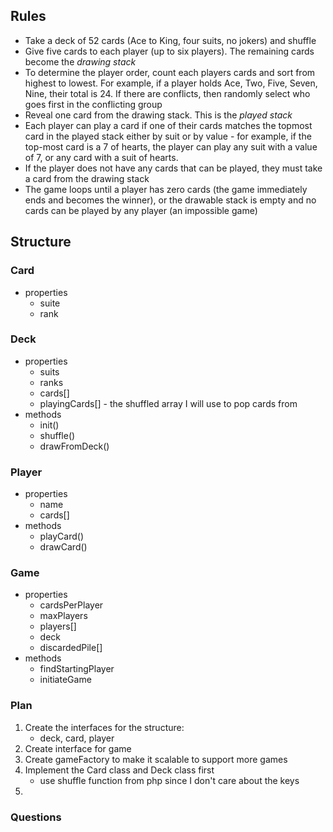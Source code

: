 ## Rules
- Take a deck of 52 cards (Ace to King, four suits, no jokers) and shuffle
- Give five cards to each player (up to six players). The remaining cards become the *drawing stack*
- To determine the player order, count each players cards and sort from highest to lowest. For example, if a player holds Ace, Two, Five, Seven, Nine, their total is 24. If there are conflicts, then randomly select who goes first in the conflicting group
- Reveal one card from the drawing stack. This is the *played stack*
- Each player can play a card if one of their cards matches the topmost card in the played stack either by suit or by value - for example, if the top-most card is a 7 of hearts, the player can play any suit with a value of 7, or any card with a suit of hearts.
- If the player does not have any cards that can be played, they must take a card from the drawing stack
- The game loops until a player has zero cards (the game immediately ends and becomes the winner), or the drawable stack is empty and no cards can be played by any player (an impossible game)

## Structure

### Card

- properties
    - suite
    - rank

### Deck

- properties
    - suits
    - ranks
    - cards[]
    - playingCards[] - the shuffled array I will use to pop cards from
- methods
    - init()
    - shuffle()
    - drawFromDeck()

### Player

- properties
    - name
    - cards[]
- methods
    - playCard()
    - drawCard()

### Game

- properties
    - cardsPerPlayer
    - maxPlayers
    - players[]<Player>
    - deck
    - discardedPile[]<Card>
- methods
    - findStartingPlayer
    - initiateGame
    

### Plan
1. Create the interfaces for the structure:
    - deck, card, player
2. Create interface for game
3. Create gameFactory to make it scalable to support more games
3. Implement the Card class and Deck class first
    - use shuffle function from php since I don't care about the keys
4. 

### Questions
